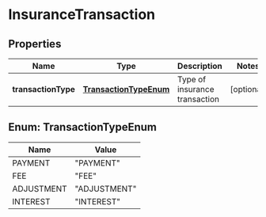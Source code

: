 # InsuranceTransaction

## Properties
Name | Type | Description | Notes
------------ | ------------- | ------------- | -------------
**transactionType** | [**TransactionTypeEnum**](#TransactionTypeEnum) | Type of insurance transaction |  [optional]

<a name="TransactionTypeEnum"></a>
## Enum: TransactionTypeEnum
Name | Value
---- | -----
PAYMENT | &quot;PAYMENT&quot;
FEE | &quot;FEE&quot;
ADJUSTMENT | &quot;ADJUSTMENT&quot;
INTEREST | &quot;INTEREST&quot;
